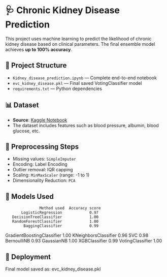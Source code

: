 # 🩺 Chronic Kidney Disease Prediction

This project uses machine learning to predict the likelihood of chronic kidney disease based on clinical parameters. The final ensemble model achieves **up to 100% accuracy**.

## 📂 Project Structure

- `Kidney_disease_prediction.ipynb` — Complete end-to-end notebook
- `evc_kidney_disease.pkl` — Final saved VotingClassifier model
- `requirements.txt` — Python dependencies

## 📊 Dataset

- **Source**: [Kaggle Notebook](https://www.kaggle.com/code/niteshyadav3103/chronic-kidney-disease-prediction-98-accuracy)
- The dataset includes features such as blood pressure, albumin, blood glucose, etc.

## 🔧 Preprocessing Steps

- Missing values: `SimpleImputer`
- Encoding: Label Encoding
- Outlier removal: IQR capping
- Scaling: `MinMaxScaler` (range: -1 to 1)
- Dimensionality Reduction: `PCA`

## 🤖 Models Used

                   Method used  Accuracy score
           LogisticRegression            0.97
       DecisionTreeClassifier            1.00
       RandomForestClassifier            1.00
            BaggingClassifier            0.99
   GradientBoostingClassifier            1.00
         KNeighborsClassifier            0.96
                          SVC            0.98
                  BernoulliNB            0.93
                   GaussianNB            1.00
                XGBClassifier            0.99
            VotingClassifier            1.00

## 🚀 Deployment

Final model saved as: evc_kidney_disease.pkl
